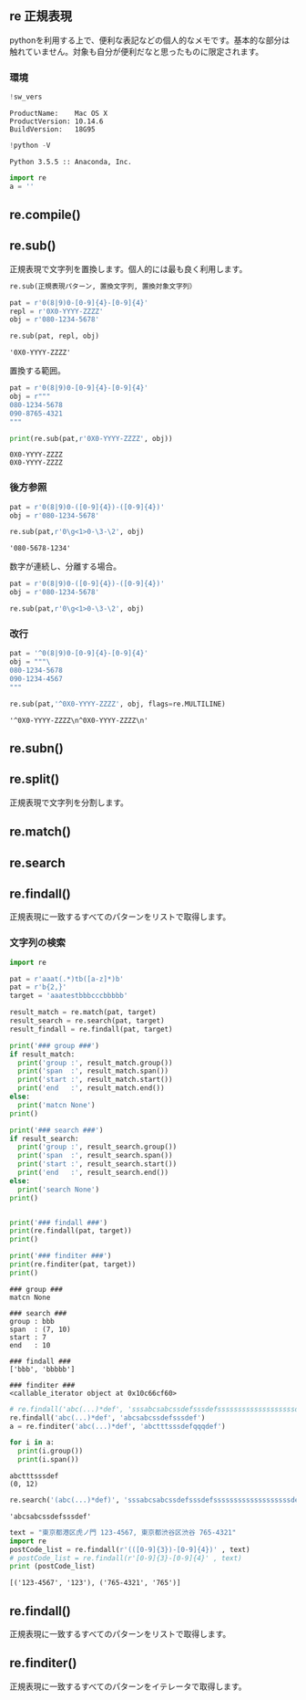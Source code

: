 
## re 正規表現

pythonを利用する上で、便利な表記などの個人的なメモです。基本的な部分は触れていません。対象も自分が便利だなと思ったものに限定されます。

### 環境


```python
!sw_vers
```

    ProductName:	Mac OS X
    ProductVersion:	10.14.6
    BuildVersion:	18G95



```python
!python -V
```

    Python 3.5.5 :: Anaconda, Inc.



```python
import re
a = ''
```

## re.compile()

## re.sub()
正規表現で文字列を置換します。個人的には最も良く利用します。

```python
re.sub(正規表現パターン, 置換文字列, 置換対象文字列） 
```


```python
pat = r'0(8|9)0-[0-9]{4}-[0-9]{4}'
repl = r'0X0-YYYY-ZZZZ'
obj = r'080-1234-5678'

re.sub(pat, repl, obj)
```




    '0X0-YYYY-ZZZZ'



置換する範囲。


```python
pat = r'0(8|9)0-[0-9]{4}-[0-9]{4}'
obj = r"""
080-1234-5678
090-8765-4321
"""

print(re.sub(pat,r'0X0-YYYY-ZZZZ', obj))
```

    
    0X0-YYYY-ZZZZ
    0X0-YYYY-ZZZZ
    


### 後方参照


```python
pat = r'0(8|9)0-([0-9]{4})-([0-9]{4})'
obj = r'080-1234-5678'

re.sub(pat,r'0\g<1>0-\3-\2', obj)
```




    '080-5678-1234'



数字が連続し、分離する場合。


```python
pat = r'0(8|9)0-([0-9]{4})-([0-9]{4})'
obj = r'080-1234-5678'

re.sub(pat,r'0\g<1>0-\3-\2', obj)
```

### 改行


```python
pat = '^0(8|9)0-[0-9]{4}-[0-9]{4}'
obj = """\
080-1234-5678
090-1234-4567
"""

re.sub(pat,'^0X0-YYYY-ZZZZ', obj, flags=re.MULTILINE)
```




    '^0X0-YYYY-ZZZZ\n^0X0-YYYY-ZZZZ\n'



## re.subn()

## re.split()
正規表現で文字列を分割します。

## re.match()

## re.search

## re.findall()
正規表現に一致するすべてのパターンをリストで取得します。

### 文字列の検索


```python
import re

pat = r'aaat(.*)tb([a-z]*)b'
pat = r'b{2,}'
target = 'aaatestbbbcccbbbbb'

result_match = re.match(pat, target)
result_search = re.search(pat, target)
result_findall = re.findall(pat, target)

print('### group ###')
if result_match:
  print('group :', result_match.group())
  print('span  :', result_match.span())
  print('start :', result_match.start())
  print('end   :', result_match.end())
else:
  print('matcn None')
print()

print('### search ###')
if result_search:
  print('group :', result_search.group())
  print('span  :', result_search.span())
  print('start :', result_search.start())
  print('end   :', result_search.end())
else:
  print('search None')
print()


print('### findall ###')
print(re.findall(pat, target))
print()

print('### finditer ###')
print(re.finditer(pat, target))
print()
```

    ### group ###
    matcn None
    
    ### search ###
    group : bbb
    span  : (7, 10)
    start : 7
    end   : 10
    
    ### findall ###
    ['bbb', 'bbbbb']
    
    ### finditer ###
    <callable_iterator object at 0x10c66cf60>
    



```python
# re.findall('abc(...)*def', 'sssabcsabcssdefsssdefsssssssssssssssssssdefs')
re.findall('abc(...)*def', 'abcsabcssdefsssdef')
a = re.finditer('abc(...)*def', 'abctttsssdefqqqdef')

for i in a:
  print(i.group())
  print(i.span())
```

    abctttsssdef
    (0, 12)



```python
re.search('(abc(...)*def)', 'sssabcsabcssdefsssdefsssssssssssssssssssdefs').group()
```




    'abcsabcssdefsssdef'




```python
text = "東京都港区虎ノ門 123-4567, 東京都渋谷区渋谷 765-4321"
import re
postCode_list = re.findall(r'(([0-9]{3})-[0-9]{4})' , text)
# postCode_list = re.findall(r'[0-9]{3}-[0-9]{4}' , text)
print (postCode_list)
```

    [('123-4567', '123'), ('765-4321', '765')]


## re.findall()
正規表現に一致するすべてのパターンをリストで取得します。

## re.finditer()
正規表現に一致するすべてのパターンをイテレータで取得します。
